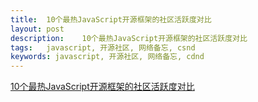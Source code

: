 ```yaml
---
title:  10个最热JavaScript开源框架的社区活跃度对比
layout: post
description:    10个最热JavaScript开源框架的社区活跃度对比
tags:   javascript, 开源社区, 网络备忘, csnd
keywords: javascript, 开源社区, 网络备忘, cdnd
---
```


[10个最热JavaScript开源框架的社区活跃度对比](http://www.csdn.net/article/2013-10-14/2817169-The-10-hottest-JavaScript-framework-projects/)